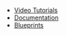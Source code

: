 * [Video Tutorials](https://kestra.io/tutorial-videos/all)
* [Documentation](https://kestra.io/docs)
* [Blueprints](https://kestra.io/blueprints)